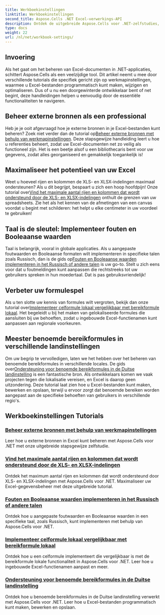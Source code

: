 ```yaml
---
title: Werkboekinstellingen
linktitle: Werkboekinstellingen
second_title: Aspose.Cells .NET Excel-verwerkings-API
description: Ontdek de uitgebreide Aspose.Cells voor .NET-zelfstudies, waarin werkmapinstellingen, externe bronnen en meer aan bod komen.
type: docs
weight: 22
url: /nl/net/workbook-settings/
---
```

## Invoering

Als het gaat om het beheren van Excel-documenten in .NET-applicaties, schittert Aspose.Cells als een veelzijdige tool. Dit artikel neemt u mee door verschillende tutorials die specifiek gericht zijn op werkmapinstellingen, waarmee u Excel-bestanden programmatisch kunt maken, wijzigen en optimaliseren. Dus of u nu een doorgewinterde ontwikkelaar bent of net begint, deze handleidingen helpen u eenvoudig door de essentiële functionaliteiten te navigeren.

## Beheer externe bronnen als een professional

 Heb je je ooit afgevraagd hoe je externe bronnen in je Excel-bestanden kunt beheren? Zoek niet verder dan de tutorial op[Beheer externe bronnen met behulp van werkmapinstellingen](./control-external-resources/). Deze stapsgewijze handleiding leert u hoe u referenties beheert, zodat uw Excel-documenten net zo veilig als functioneel zijn. Het is een beetje alsof u een bibliothecaris bent voor uw gegevens, zodat alles georganiseerd en gemakkelijk toegankelijk is!

## Maximaliseer het potentieel van uw Excel

Weet u hoeveel rijen en kolommen de XLS- en XLSX-indelingen maximaal ondersteunen? Als u dit begrijpt, bespaart u zich een hoop hoofdpijn! Onze tutorial over[Vind het maximale aantal rijen en kolommen dat wordt ondersteund door de XLS- en XLSX-indelingen](./find-maximum-supported-rows-columns/) onthult de grenzen van uw spreadsheets. Zie het als het kennen van de afmetingen van een canvas voordat u begint met schilderen: het helpt u elke centimeter in uw voordeel te gebruiken!

## Taal is de sleutel: Implementeer fouten en Booleaanse waarden

 Taal is belangrijk, vooral in globale applicaties. Als u aangepaste foutwaarden en Booleaanse formaten wilt implementeren in specifieke talen zoals Russisch, dan is de gids op[Fouten en Booleaanse waarden implementeren in het Russisch of andere talen](./implement-errors-in-russian-languages/) is uw go-to. Stelt u zich eens voor dat u foutmeldingen kunt aanpassen die rechtstreeks tot uw gebruikers spreken in hun moedertaal. Dat is pas gebruiksvriendelijk!

## Verbeter uw formulespel

 Als u ten slotte uw kennis van formules wilt vergroten, bekijk dan onze tutorial over[Implementeer celformule lokaal vergelijkbaar met bereikformule lokaal](./implement-cell-formula-local-similar/). Het begeleidt u bij het maken van gelokaliseerde formules die aansluiten bij uw behoeften, zodat u ingebouwde Excel-functienamen kunt aanpassen aan regionale voorkeuren.

## Meester benoemde bereikformules in verschillende landinstellingen

 Om uw begrip te vervolledigen, laten we het hebben over het beheren van benoemde bereikformules in verschillende locales. De gids over[Ondersteuning voor benoemde bereikformules in de Duitse landinstelling](./support-named-range-formulas-in-german/) is een fantastische bron. Als ontwikkelaars komen we vaak projecten tegen die lokalisatie vereisen, en Excel is daarop geen uitzondering. Deze tutorial laat zien hoe u Excel-bestanden kunt maken, bewerken en opslaan, terwijl u ervoor zorgt dat benoemde bereiken worden aangepast aan de specifieke behoeften van gebruikers in verschillende regio's.

## Werkboekinstellingen Tutorials
### [Beheer externe bronnen met behulp van werkmapinstellingen](./control-external-resources/)
Leer hoe u externe bronnen in Excel kunt beheren met Aspose.Cells voor .NET met onze uitgebreide stapsgewijze zelfstudie.
### [Vind het maximale aantal rijen en kolommen dat wordt ondersteund door de XLS- en XLSX-indelingen](./find-maximum-supported-rows-columns/)
Ontdek het maximum aantal rijen en kolommen dat wordt ondersteund door XLS- en XLSX-indelingen met Aspose.Cells voor .NET. Maximaliseer uw Excel-gegevensbeheer met deze uitgebreide tutorial.
### [Fouten en Booleaanse waarden implementeren in het Russisch of andere talen](./implement-errors-in-russian-languages/)
Ontdek hoe u aangepaste foutwaarden en Booleaanse waarden in een specifieke taal, zoals Russisch, kunt implementeren met behulp van Aspose.Cells voor .NET.
### [Implementeer celformule lokaal vergelijkbaar met bereikformule lokaal](./implement-cell-formula-local-similar/)
Ontdek hoe u een celformule implementeert die vergelijkbaar is met de bereikformule lokale functionaliteit in Aspose.Cells voor .NET. Leer hoe u ingebouwde Excel-functienamen aanpast en meer.
### [Ondersteuning voor benoemde bereikformules in de Duitse landinstelling](./support-named-range-formulas-in-german/)
Ontdek hoe u benoemde bereikformules in de Duitse landinstelling verwerkt met Aspose.Cells voor .NET. Leer hoe u Excel-bestanden programmatisch kunt maken, bewerken en opslaan.